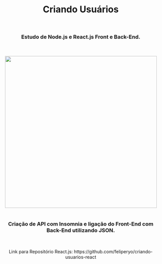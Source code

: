 <h1 align="center">
  Criando Usuários</h1>
<br>
<h3 align="center">Estudo de Node.js e React.js Front e Back-End.</h3>
<br>
<br>

<div align="center">
  <img height="475px" src="https://github.com/feliperyo/criando-usuarios-react/blob/master/src/assets/mockup.png?raw=true"/>
</div>
<br>
<h3 align="center">Criação de API com Insomnia e ligação do Front-End com Back-End utilizando JSON.</h3>
<br>
<p align="center">Link para Repositório React.js: https://github.com/feliperyo/criando-usuarios-react</p>
